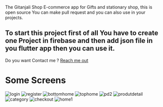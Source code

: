 

The Gitanjali Shop E-commerce app for Gifts and stationary shop, this is open source You can make pull request and you can also use in your projects.

## To start this project first of all You have to create one Project in firebase and then add json file in you flutter app then you can use it.
 

Do you want Contact me ? [Reach me out](https://www.linkedin.com/in/amit-singh-023055193/)

# Some Screens 
![login](https://user-images.githubusercontent.com/57305134/104007139-7f405480-51cd-11eb-9187-3f98d3e9a50f.jpg)
![register](https://user-images.githubusercontent.com/57305134/104007163-85363580-51cd-11eb-8651-9c6ec48dc8be.jpg)
![bottomhome](https://user-images.githubusercontent.com/57305134/104007167-88312600-51cd-11eb-86ca-6d88161f85b7.jpg)
![tophome](https://user-images.githubusercontent.com/57305134/104007192-93845180-51cd-11eb-9181-1ff021f4b5c1.jpg)
![pd2](https://user-images.githubusercontent.com/57305134/104007197-95e6ab80-51cd-11eb-9887-116ba2b882f2.jpg)
![produtdetail](https://user-images.githubusercontent.com/57305134/104007208-9b43f600-51cd-11eb-8d15-9c0d03f2c90c.jpg)
![category](https://user-images.githubusercontent.com/57305134/104007212-9d0db980-51cd-11eb-8d70-7429da1525c8.jpg)
![checkout](https://user-images.githubusercontent.com/57305134/104007216-9e3ee680-51cd-11eb-8eee-5d85228e3c5b.jpg)
![home1](https://user-images.githubusercontent.com/57305134/104007220-9f701380-51cd-11eb-9a6a-199764cd6bed.jpg)
